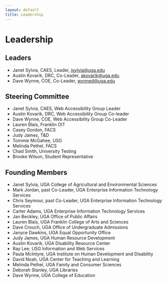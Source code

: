 ```yaml
---
layout: default
title: Leadership
---
```


# Leadership

##  Leaders

* Janet Sylvia, CAES, Leader, jsylvia@uga.edu
* Austin Kovarik, DRC, Co-Leader, akovarik@uga.edu
* Dave Wynne, COE, Co-Leader, wynned@uga.edu

##  Steering Committee

* Janet Sylvia, CAES, Web Accessibility Group Leader
* Austin Kovarik, DRC, Web Accessibility Group Co-leader
* Dave Wynne, COE, Web Accessibility Group Co-Leader
* Lauren Blais, Franklin OIT
* Casey Gordon, FACS
* Judy James, T&D
* Tommie McGahee, USG
* Melinda Pethel, FACS
* Chad Smith, University Testing
* Brooke Wilson, Student Representative

##  Founding Members

* Janet Sylvia, UGA College of Agricultural and Environmental Sciences
* Mark Jordan, past Co-Leader, UGA Enterprise Information Technology Services
* Chris Seymour, past Co-Leader, UGA Enterprise Information Technology Services
* Carter Adams, UGA Enterprise Information Technology Services
* Jan Beckley, UGA Office of Public Affairs
* Lauren Blais, UGA Franklin College of Arts and Sciences
* Dave Crouch, UGA Office of Undergraduate Admissions
* Janyce Dawkins, UGA Equal Opportunity Office
* Judy James, UGA Human Resource Development
* Austin Kovarik, UGA Disability Resource Center
* Ray Lee, USG Information and Web Services
* Paula McIntyre, UGA Institute on Human Development and Disability
* David Noah, UGA Center for Teaching and Learning
* Melinda Pethel, UGA Family and Consumer Sciences
* Deborah Stanley, UGA Libraries
* Dave Wynne, UGA College of Education
